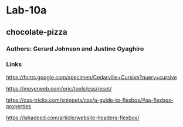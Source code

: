 # Lab-10a

## chocolate-pizza

### Authors: Gerard Johnson and Justine Oyaghiro

### Links
https://fonts.google.com/specimen/Cedarville+Cursive?query=cursive

https://meyerweb.com/eric/tools/css/reset/

https://css-tricks.com/snippets/css/a-guide-to-flexbox/#aa-flexbox-properties

https://ishadeed.com/article/website-headers-flexbox/